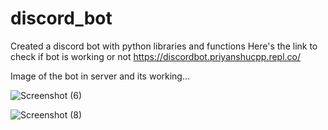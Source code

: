 # discord_bot
Created a discord bot with python libraries and functions
Here's the link to check if bot is working or not
https://discordbot.priyanshucpp.repl.co/

Image of the bot in server and its working...

![Screenshot (6)](https://user-images.githubusercontent.com/77109836/179785175-e2e83e91-1acf-416c-bb6b-4c355683ebc0.png)

![Screenshot (8)](https://user-images.githubusercontent.com/77109836/179786020-b6636469-ff46-467b-a9e5-e9aa460a421f.png)

